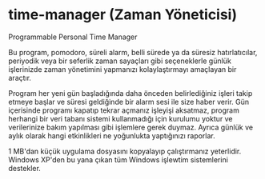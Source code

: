 # time-manager (Zaman Yöneticisi)
Programmable Personal Time Manager

Bu program, pomodoro, süreli alarm, belli sürede ya da süresiz hatırlatıcılar, periyodik veya bir seferlik zaman sayaçları gibi seçeneklerle günlük işlerinizde zaman yönetimini yapmanızı kolaylaştırmayı amaçlayan bir araçtır.

Program her yeni gün başladığında daha önceden belirlediğiniz işleri takip etmeye başlar ve süresi geldiğinde bir alarm sesi ile size haber verir. Gün içerisinde programı kapatıp tekrar açmanız işleyişi aksatmaz, program herhangi bir veri tabanı sistemi kullanmadığı için kurulumu yoktur ve verilerinize bakım yapılması gibi işlemlere gerek duymaz. Ayrıca günlük ve aylık olarak hangi etkinlikleri ne yoğunlukta yaptığınızı raporlar.

1 MB'dan küçük uygulama dosyasını kopyalayıp çalıştırmanız yeterlidir. Windows XP'den bu yana çıkan tüm Windows işlewtim sistemlerini destekler. 
